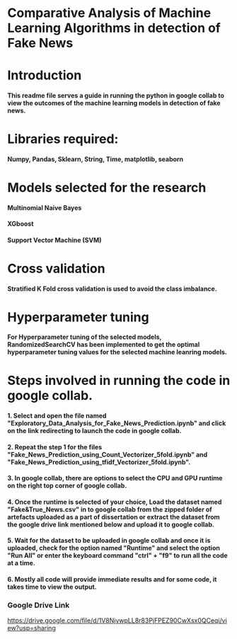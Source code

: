 # Comparative Analysis of Machine Learning Algorithms in detection of Fake News

# Introduction
#### This readme file serves a guide in running the python in google collab to view the outcomes of the machine learning models in detection of fake news.

# Libraries required:
#### Numpy, Pandas, Sklearn, String, Time, matplotlib, seaborn

# Models selected for the research
#### Multinomial Naive Bayes
#### XGboost
#### Support Vector Machine (SVM)

# Cross validation
#### Stratified K Fold cross validation is used to avoid the class imbalance.

# Hyperparameter tuning

#### For Hyperparameter tuning of the selected models, RandomizedSearchCV has been implemented to get the optimal hyperparameter tuning values for the selected machine leanring models.

# Steps involved in running the code in google collab.
#### 1. Select and open the file named "Exploratory_Data_Analysis_for_Fake_News_Prediction.ipynb" and click on the link redirecting to launch the code in google collab.
#### 2. Repeat the step 1 for the files "Fake_News_Prediction_using_Count_Vectorizer_5fold.ipynb" and "Fake_News_Prediction_using_tfidf_Vectorizer_5fold.ipynb".
#### 3. In google collab, there are options to select the CPU and GPU runtime on the right top corner of google collab.
#### 4. Once the runtime is selected of your choice, Load the dataset named "Fake&True_News.csv" in to google collab from the zipped folder of artefacts uploaded as a part of dissertation or extract the dataset from the google drive link mentioned below and upload it to google collab.
#### 5. Wait for the dataset to be uploaded in google collab and once it is uploaded, check for the option named "Runtime" and select the option "Run All" or enter the keyboard command "ctrl" + "f9" to run all the code at a time.
#### 6. Mostly all code will provide immediate results and for some code, it takes time to view the output.


### Google Drive Link

https://drive.google.com/file/d/1V8NjvwpLL8r83PjFPEZ90CwXsx0QCeqi/view?usp=sharing
